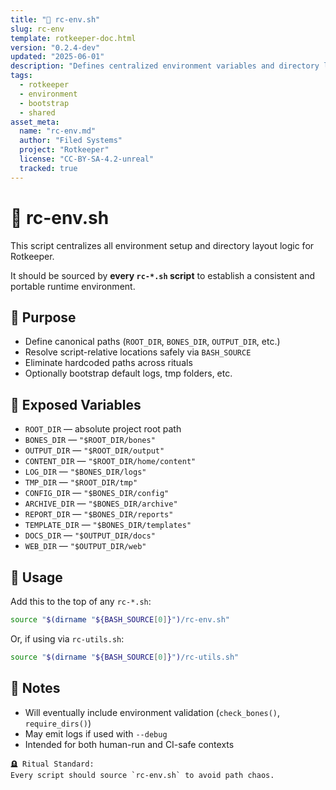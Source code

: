 ```yaml
---
title: "🧱 rc-env.sh"
slug: rc-env
template: rotkeeper-doc.html
version: "0.2.4-dev"
updated: "2025-06-01"
description: "Defines centralized environment variables and directory layout for the Rotkeeper ritual system."
tags:
  - rotkeeper
  - environment
  - bootstrap
  - shared
asset_meta:
  name: "rc-env.md"
  author: "Filed Systems"
  project: "Rotkeeper"
  license: "CC-BY-SA-4.2-unreal"
  tracked: true
---
```


# 🧱 rc-env.sh

This script centralizes all environment setup and directory layout logic for Rotkeeper.

It should be sourced by **every `rc-*.sh` script** to establish a consistent and portable runtime environment.

## 💼 Purpose

- Define canonical paths (`ROOT_DIR`, `BONES_DIR`, `OUTPUT_DIR`, etc.)
- Resolve script-relative locations safely via `BASH_SOURCE`
- Eliminate hardcoded paths across rituals
- Optionally bootstrap default logs, tmp folders, etc.

## 📜 Exposed Variables

- `ROOT_DIR` — absolute project root path
- `BONES_DIR` — `"$ROOT_DIR/bones"`
- `OUTPUT_DIR` — `"$ROOT_DIR/output"`
- `CONTENT_DIR` — `"$ROOT_DIR/home/content"`
- `LOG_DIR` — `"$BONES_DIR/logs"`
- `TMP_DIR` — `"$ROOT_DIR/tmp"`
- `CONFIG_DIR` — `"$BONES_DIR/config"`
- `ARCHIVE_DIR` — `"$BONES_DIR/archive"`
- `REPORT_DIR` — `"$BONES_DIR/reports"`
- `TEMPLATE_DIR` — `"$BONES_DIR/templates"`
- `DOCS_DIR` — `"$OUTPUT_DIR/docs"`
- `WEB_DIR` — `"$OUTPUT_DIR/web"`

## 🔧 Usage

Add this to the top of any `rc-*.sh`:

```bash
source "$(dirname "${BASH_SOURCE[0]}")/rc-env.sh"
```

Or, if using via `rc-utils.sh`:

```bash
source "$(dirname "${BASH_SOURCE[0]}")/rc-utils.sh"
```

## 🧪 Notes

- Will eventually include environment validation (`check_bones()`, `require_dirs()`)
- May emit logs if used with `--debug`
- Intended for both human-run and CI-safe contexts

```
🪦 Ritual Standard:
Every script should source `rc-env.sh` to avoid path chaos.
```
